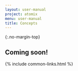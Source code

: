 ```yaml
---
layout: user-manual
project: atomix
menu: user-manual
title: Concepts
---
```


{:.no-margin-top}

## Coming soon!

{% include common-links.html %}
